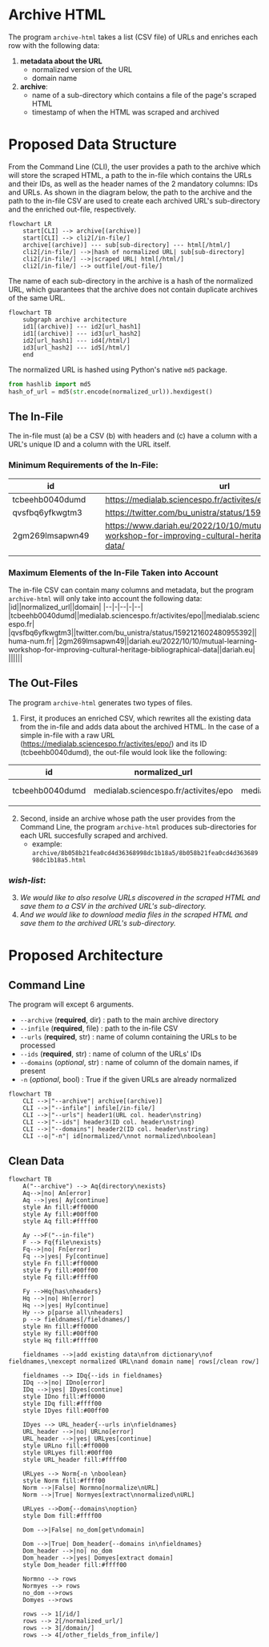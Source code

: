 # Archive HTML

The program `archive-html` takes a list (CSV file) of URLs and enriches each row with the following data:

1. **metadata about the URL**
    - normalized version of the URL
    - domain name
2. **archive**:
    - name of a sub-directory which contains a file of the page's scraped HTML
    - timestamp of when the HTML was scraped and archived

# Proposed Data Structure

From the Command Line (CLI), the user provides a path to the archive which will store the scraped HTML, a path to the in-file which contains the URLs and their IDs, as well as the header names of the 2 mandatory columns: IDs and URLs. As shown in the diagram below, the path to the archive and the path to the in-file CSV are used to create each archived URL's sub-directory and the enriched out-file, respectively.

```mermaid
flowchart LR
    start[CLI] --> archive[(archive)]
    start[CLI] --> cli2[/in-file/]
    archive[(archive)] --- sub[sub-directory] --- html[/html/]
    cli2[/in-file/] -->|hash of normalized URL| sub[sub-directory]
    cli2[/in-file/] -->|scraped URL| html[/html/]
    cli2[/in-file/] --> outfile[/out-file/]
```

The name of each sub-directory in the archive is a hash of the normalized URL, which guarantees that the archive does not contain duplicate archives of the same URL.
```mermaid
flowchart TB
    subgraph archive architecture
    id1[(archive)] --- id2[url_hash1]
    id1[(archive)] --- id3[url_hash2]
    id2[url_hash1] --- id4[/html/]
    id3[url_hash2] --- id5[/html/]
    end
```
The normalized URL is hashed using Python's native `md5` package.

```python
from hashlib import md5
hash_of_url = md5(str.encode(normalized_url)).hexdigest()
```

## The In-File
The in-file must (a) be a CSV (b) with headers and (c) have a column with a URL's unique ID and a column with the URL itself.

### **Minimum Requirements of the In-File:**
|id||url|
|--|-|--|
|tcbeehb0040dumd||https://medialab.sciencespo.fr/activites/epo/|
|qvsfbq6yfkwgtm3||https://twitter.com/bu_unistra/status/1592121602480955392|
|2gm269lmsapwn49||https://www.dariah.eu/2022/10/10/mutual-learning-workshop-for-improving-cultural-heritage-bibliographical-data/|
||||


### **Maximum Elements of the In-File Taken into Account**
The in-file CSV can contain many columns and metadata, but the program `archive-html` will only take into account the following data:
|id||normalized_url||domain|
|--|-|--|-|--|
|tcbeehb0040dumd||medialab.sciencespo.fr/activites/epo||medialab.sciencespo.fr|
|qvsfbq6yfkwgtm3||twitter.com/bu_unistra/status/1592121602480955392||huma-num.fr|
|2gm269lmsapwn49||dariah.eu/2022/10/10/mutual-learning-workshop-for-improving-cultural-heritage-bibliographical-data||dariah.eu|
||||||


## The Out-Files
The program `archive-html` generates two types of files. 

1. First, it produces an enriched CSV, which rewrites all the existing data from the in-file and adds data about the archived HTML. In the case of a simple in-file with a raw URL (https://medialab.sciencespo.fr/activites/epo/) and its ID (tcbeehb0040dumd), the out-file would look like the following:

|id|normalized_url|domain|archive_subdirectory|archive_timestamp|
|--|--|--|--|--|
|tcbeehb0040dumd|medialab.sciencespo.fr/activites/epo|medialab.sciencespo.fr|8b058b21fea0cd4d36368998dc1b18a5|2022-11-18 14:53:44.844199|
||||||

2. Second, inside an archive whose path the user provides from the Command Line, the program `archive-html` produces sub-directories for each URL succesfully scraped and archived.
    - example: `archive/8b058b21fea0cd4d36368998dc1b18a5/8b058b21fea0cd4d36368998dc1b18a5.html`

### *wish-list*:
3. *We would like to also resolve URLs discovered in the scraped HTML and save them to a CSV in the archived URL's sub-directory.*
4. *And we would like to download media files in the scraped HTML and save them to the archived URL's sub-directory.*


# Proposed Architecture

## Command Line
The program will except 6 arguments.
- `--archive` (**required**, dir) : path to the main archive directory
- `--infile` (**required**, file) : path to the in-file CSV
- `--urls` (**required**, str) : name of column containing the URLs to be processed
- `--ids` (**required**, str) : name of column of the URLs' IDs
- `--domains` (*optional*, str) : name of column of the domain names, if present
- `-n` (*optional*, bool) : True if the given URLs are already normalized

```mermaid
flowchart TB
    CLI -->|"--archive"| archive[(archive)]
    CLI -->|"--infile"| infile[/in-file/]
    CLI -->|"--urls"| header1(URL col. header\nstring)
    CLI -->|"--ids"| header3(ID col. header\nstring)
    CLI -->|"--domains"| header2(ID col. header\nstring)
    CLI --o|"-n"| id[normalized/\nnot normalized\nboolean]
```

## Clean Data
```mermaid
flowchart TB
    A("--archive") --> Aq{directory\nexists}
    Aq-->|no| An[error]
    Aq -->|yes| Ay[continue]
    style An fill:#ff0000
    style Ay fill:#00ff00
    style Aq fill:#ffff00
    
    Ay -->F("--in-file")
    F --> Fq{file\nexists}
    Fq-->|no| Fn[error]
    Fq -->|yes| Fy[continue]
    style Fn fill:#ff0000
    style Fy fill:#00ff00
    style Fq fill:#ffff00
    
    Fy -->Hq{has\nheaders}
    Hq -->|no| Hn[error]
    Hq -->|yes| Hy[continue]
    Hy --> p[parse all\nheaders]
    p --> fieldnames[/fieldnames/]
    style Hn fill:#ff0000
    style Hy fill:#00ff00
    style Hq fill:#ffff00

    fieldnames -->|add existing data\nfrom dictionary\nof fieldnames,\nexcept normalized URL\nand domain name| rows[/clean row/]

    fieldnames --> IDq{--ids in fieldnames}
    IDq -->|no| IDno[error]
    IDq -->|yes| IDyes[continue]
    style IDno fill:#ff0000
    style IDq fill:#ffff00
    style IDyes fill:#00ff00
    
    IDyes --> URL_header{--urls in\nfieldnames}
    URL_header -->|no| URLno[error]
    URL_header -->|yes| URLyes[continue]
    style URLno fill:#ff0000
    style URLyes fill:#00ff00
    style URL_header fill:#ffff00

    URLyes --> Norm{-n \nboolean}
    style Norm fill:#ffff00
    Norm -->|False| Normno[normalize\nURL]
    Norm -->|True| Normyes[extract\nnormalized\nURL]
    
    URLyes -->Dom{--domains\noption}
    style Dom fill:#ffff00

    Dom -->|False| no_dom[get\ndomain]

    Dom -->|True| Dom_header{--domains in\nfieldnames}
    Dom_header -->|no| no_dom
    Dom_header -->|yes| Domyes[extract domain]
    style Dom_header fill:#ffff00

    Normno --> rows
    Normyes --> rows
    no_dom -->rows
    Domyes -->rows

    rows --> 1[/id/]
    rows --> 2[/normalized_url/]
    rows --> 3[/domain/]
    rows --> 4[/other_fields_from_infile/]
```
